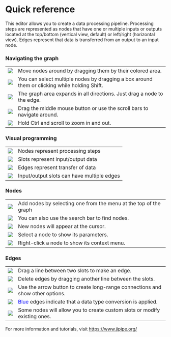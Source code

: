 # Quick reference

This editor allows you to create a data processing pipeline. Processing steps are represented as 
nodes that have one or multiple inputs or outputs located at the top/bottom (vertical view, default) or left/right (horizontal view).
Edges represent that data is transferred from an output to an input node.

<h3>Navigating the graph</h3>
<table>
<tr><td><img src="resource://icons/actions/transform-move.png"/></td><td>Move nodes around by dragging them by their colored area.</td></tr>
<tr><td><img src="resource://icons/actions/edit-select-all.png"/></td><td>You can select multiple nodes by dragging a box around them or clicking while holding Shift.</td></tr>
<tr><td><img src="resource://icons/actions/grid-rectangular.png"/></td><td>The graph area expands in all directions. Just drag a node to the edge.</td></tr>
<tr><td><img src="resource://icons/devices/input-mouse.png"/></td><td>Drag the middle mouse button or use the scroll bars to navigate around.</td></tr>
<tr><td><img src="resource://icons/actions/zoom-in.png"/></td><td>Hold Ctrl and scroll to zoom in and out.</td></tr>
</table>
<h3>Visual programming</h3>
<table>
<tr><td><img src="resource://icons/actions/run-build.png"/></td><td>Nodes represent processing steps</td></tr>
<tr><td><img src="resource://icons/actions/database.png"/></td><td>Slots represent input/output data</td></tr>
<tr><td><img src="resource://icons/actions/epiphany-download.png"/></td><td>Edges represent transfer of data</td></tr>
<tr><td><img src="resource://icons/actions/help-info.png"/></td><td>Input/output slots can have multiple edges</td></tr>
</table>
<h3>Nodes</h3>
<table>
<tr><td><img src="resource://icons/actions/list-add.png"/></td><td>Add nodes by selecting one from the menu at the top of the graph</td></tr>
<tr><td><img src="resource://icons/actions/search.png"/></td><td>You can also use the search bar to find nodes.</td></tr>
<tr><td><img src="resource://icons/actions/target.png"/></td><td>New nodes will appear at the cursor.</td></tr>
<tr><td><img src="resource://icons/actions/edit-select-all.png"/></td><td>Select a node to show its parameters.</td></tr>
<tr><td><img src="resource://icons/devices/input-mouse.png"/></td><td>Right-click a node to show its context menu.</td></tr>
</table>
<h3>Edges</h3>
<table>
<tr><td><img src="resource://icons/devices/input-mouse.png"/></td><td>Drag a line between two slots to make an edge.</td></tr>
<tr><td><img src="resource://icons/actions/edit-delete.png"/></td><td>Delete edges by dragging another line between the slots.</td></tr>
<tr><td><img src="resource://icons/actions/arrow-down.png"/></td><td>Use the arrow button to create long-range connections and show other options.</td></tr>
<tr><td><img src="resource://icons/actions/help-info.png"/></td><td><span style="color: blue">Blue</span> edges indicate that a data type conversion is applied.</td></tr>
<tr><td><img src="resource://icons/actions/list-add.png"/></td><td>Some nodes will allow you to create custom slots or modify existing ones.</td></tr>
</table>

For more information and tutorials, visit https://www.jipipe.org/